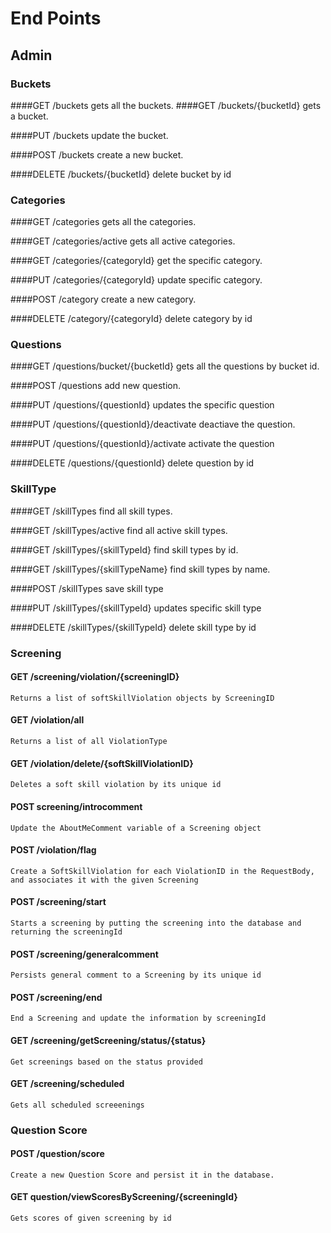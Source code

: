 # End Points

## Admin
### Buckets
  ####GET /buckets
    gets all the buckets.
  ####GET /buckets/{bucketId}
    gets a bucket.
  
   ####PUT /buckets
    update the bucket.
   
   ####POST /buckets
     create a new bucket.
     
   ####DELETE /buckets/{bucketId}
    delete bucket by id

### Categories
  ####GET /categories
    gets all the categories.
    
  ####GET /categories/active
    gets all active categories.
  
   ####GET /categories/{categoryId}
    get the specific category.
  
   ####PUT /categories/{categoryId}
    update specific category.
   
   ####POST /category
    create a new category.
     
   ####DELETE /category/{categoryId}
    delete category by id
  
### Questions
  ####GET /questions/bucket/{bucketId}
    gets all the questions by bucket id.
    
  ####POST /questions
    add new question.
  
   ####PUT /questions/{questionId}
    updates the specific question
  
   ####PUT /questions/{questionId}/deactivate
    deactiave the question.
   
   ####PUT /questions/{questionId}/activate
    activate the question
     
   ####DELETE /questions/{questionId}
    delete question by id
  
  
### SkillType
  ####GET /skillTypes
    find all skill types.
    
  ####GET /skillTypes/active
    find all active skill types.
    
  ####GET /skillTypes/{skillTypeId}
    find skill types by id.
    
  ####GET /skillTypes/{skillTypeName}
    find skill types by name.
    
  ####POST /skillTypes
    save skill type
  
   ####PUT /skillTypes/{skillTypeId}
    updates specific skill type
     
   ####DELETE /skillTypes/{skillTypeId}
    delete skill type by id

### Screening

  #### GET /screening/violation/{screeningID}
    Returns a list of softSkillViolation objects by ScreeningID

  #### GET /violation/all
    Returns a list of all ViolationType

  #### GET /violation/delete/{softSkillViolationID}
    Deletes a soft skill violation by its unique id

  #### POST screening/introcomment
    Update the AboutMeComment variable of a Screening object

  #### POST /violation/flag
    Create a SoftSkillViolation for each ViolationID in the RequestBody, and associates it with the given Screening

  #### POST /screening/start
    Starts a screening by putting the screening into the database and returning the screeningId

  #### POST /screening/generalcomment
    Persists general comment to a Screening by its unique id

  #### POST /screening/end
    End a Screening and update the information by screeningId

  #### GET /screening/getScreening/status/{status}
    Get screenings based on the status provided

  #### GET /screening/scheduled
    Gets all scheduled screeenings

### Question Score

  #### POST /question/score
    Create a new Question Score and persist it in the database.

  #### GET question/viewScoresByScreening/{screeningId}
    Gets scores of given screening by id
